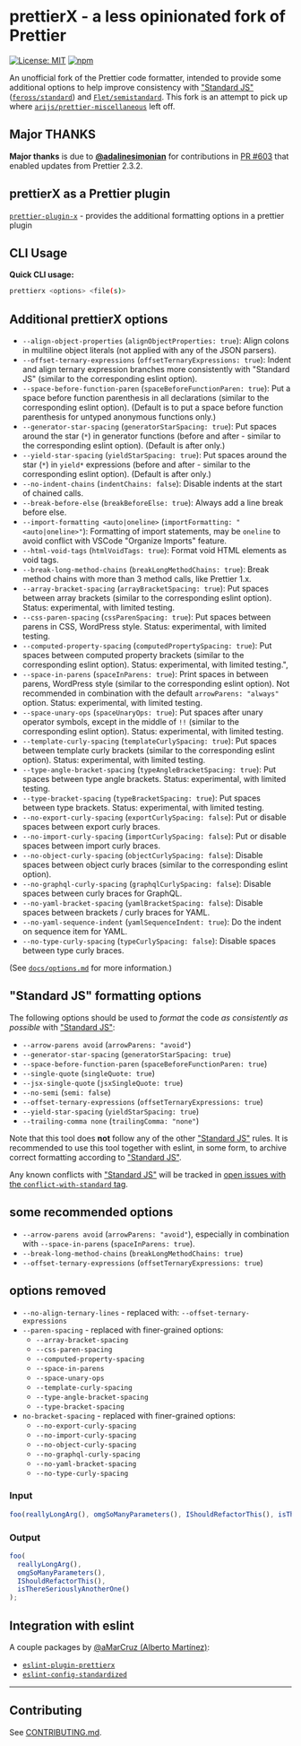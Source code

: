 # prettierX - a less opinionated fork of Prettier

[![License: MIT](https://img.shields.io/badge/license-MIT-blue.svg?style=flat)](LICENSE)
[![npm](https://img.shields.io/npm/v/prettierx.svg)](https://www.npmjs.com/package/prettierx)

An unofficial fork of the Prettier code formatter, intended to provide some additional options to help improve consistency with ["Standard JS"](https://standardjs.com/) ([`feross/standard`](https://github.com/standard/standard)) and [`Flet/semistandard`](https://github.com/Flet/semistandard). This fork is an attempt to pick up where [`arijs/prettier-miscellaneous`](https://github.com/arijs/prettier-miscellaneous) left off.

## Major THANKS

**Major thanks** is due to **[@adalinesimonian](https://github.com/adalinesimonian)** for contributions in [PR #603](https://github.com/brodybits/prettierx/pull/603) that enabled updates from Prettier 2.3.2.

## prettierX as a Prettier plugin

[`prettier-plugin-x`](https://www.npmjs.com/package/prettier-plugin-x) - provides the additional formatting options in a prettier plugin

## CLI Usage

**Quick CLI usage:**

```sh
prettierx <options> <file(s)>
```

## Additional prettierX options

- `--align-object-properties` (`alignObjectProperties: true`): Align colons in multiline object literals (not applied with any of the JSON parsers).
- `--offset-ternary-expressions` (`offsetTernaryExpressions: true`): Indent and align ternary expression branches more consistently with "Standard JS" (similar to the corresponding eslint option).
- `--space-before-function-paren` (`spaceBeforeFunctionParen: true`): Put a space before function parenthesis in all declarations (similar to the corresponding eslint option). (Default is to put a space before function parenthesis for untyped anonymous functions only.)
- `--generator-star-spacing` (`generatorStarSpacing: true`): Put spaces around the star (`*`) in generator functions (before and after - similar to the corresponding eslint option). (Default is after only.)
- `--yield-star-spacing` (`yieldStarSpacing: true`): Put spaces around the star (`*`) in `yield*` expressions (before and after - similar to the corresponding eslint option). (Default is after only.)
- `--no-indent-chains` (`indentChains: false`): Disable indents at the start of chained calls.
- `--break-before-else` (`breakBeforeElse: true`): Always add a line break before else.
- <code>--import-formatting <auto&#124;oneline></code> (<code>importFormatting: "<auto&#124;oneline>"</code>): Formatting of import statements, may be `oneline` to avoid conflict with VSCode "Organize Imports" feature.
- `--html-void-tags` (`htmlVoidTags: true`): Format void HTML elements as void tags.
- `--break-long-method-chains` (`breakLongMethodChains: true`): Break method chains with more than 3 method calls, like Prettier 1.x.
- `--array-bracket-spacing` (`arrayBracketSpacing: true`): Put spaces between array brackets (similar to the corresponding eslint option). Status: experimental, with limited testing.
- `--css-paren-spacing` (`cssParenSpacing: true`): Put spaces between parens in CSS, WordPress style. Status: experimental, with limited testing.
- `--computed-property-spacing` (`computedPropertySpacing: true`): Put spaces between computed property brackets (similar to the corresponding eslint option). Status: experimental, with limited testing.",
- `--space-in-parens` (`spaceInParens: true`): Print spaces in between parens, WordPress style (similar to the corresponding eslint option). Not recommended in combination with the default `arrowParens: "always"` option. Status: experimental, with limited testing.
- `--space-unary-ops` (`spaceUnaryOps: true`): Put spaces after unary operator symbols, except in the middle of `!!` (similar to the corresponding eslint option). Status: experimental, with limited testing.
- `--template-curly-spacing` (`templateCurlySpacing: true`): Put spaces between template curly brackets (similar to the corresponding eslint option). Status: experimental, with limited testing.
- `--type-angle-bracket-spacing` (`typeAngleBracketSpacing: true`): Put spaces between type angle brackets. Status: experimental, with limited testing.
- `--type-bracket-spacing` (`typeBracketSpacing: true`): Put spaces between type brackets. Status: experimental, with limited testing.
- `--no-export-curly-spacing` (`exportCurlySpacing: false`): Put or disable spaces between export curly braces.
- `--no-import-curly-spacing` (`importCurlySpacing: false`): Put or disable spaces between import curly braces.
- `--no-object-curly-spacing` (`objectCurlySpacing: false`): Disable spaces between object curly braces (similar to the corresponding eslint option).
- `--no-graphql-curly-spacing` (`graphqlCurlySpacing: false`): Disable spaces between curly braces for GraphQL.
- `--no-yaml-bracket-spacing` (`yamlBracketSpacing: false`): Disable spaces between brackets / curly braces for YAML.
- `--no-yaml-sequence-indent` (`yamlSequenceIndent: true`): Do the indent on sequence item for YAML.
- `--no-type-curly-spacing` (`typeCurlySpacing: false`): Disable spaces between type curly braces.

(See [`docs/options.md`](docs/options.md) for more information.)

## "Standard JS" formatting options

The following options should be used to _format_ the code _as consistently as possible_ with ["Standard JS"](https://standardjs.com/):

- `--arrow-parens avoid` (`arrowParens: "avoid"`)
- `--generator-star-spacing` (`generatorStarSpacing: true`)
- `--space-before-function-paren` (`spaceBeforeFunctionParen: true`)
- `--single-quote` (`singleQuote: true`)
- `--jsx-single-quote` (`jsxSingleQuote: true`)
- `--no-semi` (`semi: false`)
- `--offset-ternary-expressions` (`offsetTernaryExpressions: true`)
- `--yield-star-spacing` (`yieldStarSpacing: true`)
- `--trailing-comma none` (`trailingComma: "none"`)

Note that this tool does **not** follow any of the other ["Standard JS"](https://standardjs.com/) rules. It is recommended to use this tool together with eslint, in some form, to archive correct formatting according to ["Standard JS"](https://standardjs.com/).

Any known conflicts with ["Standard JS"](https://standardjs.com/) will be tracked in [open issues with the `conflict-with-standard` tag](https://github.com/brodybits/prettierx/issues?q=is%3Aissue+label%3Aconflict-with-standard+is%3Aopen).

## some recommended options

- `--arrow-parens avoid` (`arrowParens: "avoid"`), especially in combination with `--space-in-parens` (`spaceInParens: true`).
- `--break-long-method-chains` (`breakLongMethodChains: true`)
- `--offset-ternary-expressions` (`offsetTernaryExpressions: true`)

## options removed

- `--no-align-ternary-lines` - replaced with: `--offset-ternary-expressions`
- `--paren-spacing` - replaced with finer-grained options:
  - `--array-bracket-spacing`
  - `--css-paren-spacing`
  - `--computed-property-spacing`
  - `--space-in-parens`
  - `--space-unary-ops`
  - `--template-curly-spacing`
  - `--type-angle-bracket-spacing`
  - `--type-bracket-spacing`
- `no-bracket-spacing` - replaced with finer-grained options:
  - `--no-export-curly-spacing`
  - `--no-import-curly-spacing`
  - `--no-object-curly-spacing`
  - `--no-graphql-curly-spacing`
  - `--no-yaml-bracket-spacing`
  - `--no-type-curly-spacing`

<!-- - FUTURE TBD prettierx vs prettier (???):
## Prettier 2.0

This is the branch containing code for Prettier’s 2.0 release. See [the `master` branch](https://github.com/prettier/prettier) for the 1.x code/docs.

---

![Prettier Banner](https://raw.githubusercontent.com/prettier/prettier-logo/master/images/prettier-banner-light.png)

<h2 align="center">Opinionated Code Formatter</h2>

<p align="center">
  <em>
    JavaScript
    · TypeScript
    · Flow
    · JSX
    · JSON
  </em>
  <br />
  <em>
    CSS
    · SCSS
    · Less
  </em>
  <br />
  <em>
    HTML
    · Vue
    · Angular
  </em>
  <br />
  <em>
    GraphQL
    · Markdown
    · YAML
  </em>
  <br />
  <em>
    <a href="https://prettier.io/docs/en/plugins.html">
      Your favorite language?
    </a>
  </em>
</p>

<p align="center">
  <a href="https://github.com/prettier/prettier/actions?query=workflow%3AProd+branch%3Amain">
    <img alt="Github Actions Build Status" src="https://img.shields.io/github/workflow/status/prettier/prettier/Prod?label=Prod&style=flat-square"></a>
  <a href="https://github.com/prettier/prettier/actions?query=workflow%3ADev+branch%3Amain">
    <img alt="Github Actions Build Status" src="https://img.shields.io/github/workflow/status/prettier/prettier/Dev?label=Dev&style=flat-square"></a>
  <a href="https://github.com/prettier/prettier/actions?query=workflow%3ALint+branch%3Amain">
    <img alt="Github Actions Build Status" src="https://img.shields.io/github/workflow/status/prettier/prettier/Lint?label=Lint&style=flat-square"></a>
  <a href="https://codecov.io/gh/prettier/prettier">
    <img alt="Codecov Coverage Status" src="https://img.shields.io/codecov/c/github/prettier/prettier.svg?style=flat-square"></a>
  <a href="https://twitter.com/acdlite/status/974390255393505280">
    <img alt="Blazing Fast" src="https://img.shields.io/badge/speed-blazing%20%F0%9F%94%A5-brightgreen.svg?style=flat-square"></a>
  <br/>
  <a href="https://www.npmjs.com/package/prettier">
    <img alt="npm version" src="https://img.shields.io/npm/v/prettier.svg?style=flat-square"></a>
  <a href="https://www.npmjs.com/package/prettier">
    <img alt="weekly downloads from npm" src="https://img.shields.io/npm/dw/prettier.svg?style=flat-square"></a>
  <a href="#badge">
    <img alt="code style: prettier" src="https://img.shields.io/badge/code_style-prettier-ff69b4.svg?style=flat-square"></a>
  <a href="https://gitter.im/jlongster/prettier">
    <img alt="Chat on Gitter" src="https://img.shields.io/gitter/room/jlongster/prettier.svg?style=flat-square"></a>
  <a href="https://twitter.com/PrettierCode">
    <img alt="Follow Prettier on Twitter" src="https://img.shields.io/twitter/follow/prettiercode.svg?label=follow+prettier&style=flat-square"></a>
</p>
- -->

<!-- FUTURE TBD improved description of feature from WordPress Prettier fork somewhere:
## WordPress Prettier

This is a fork of Prettier that adds a new command line option `--paren-spacing` which inserts many extra spaces inside parentheses, the way how projects in the WordPress ecosystem (Calypso, Gutenberg, etc.) like to format their code.
- -->

<!-- - FUTURE TBD prettierx vs prettier (???):
In order to install a version based on a particular upstream version (like 1.x.x), run
```sh
npm i --save-dev "git+https://github.com/Automattic/wp-prettier.git#wp-prettier-1.x.x"
```
To figure out what the latest supported version of the fork is, look at the default branch of this repository.

The original readme continues unchanged below:

## Intro

Prettier is an opinionated code formatter. It enforces a consistent style by parsing your code and re-printing it with its own rules that take the maximum line length into account, wrapping code when necessary.
- --
- -->

### Input

<!-- prettier-ignore -->
```js
foo(reallyLongArg(), omgSoManyParameters(), IShouldRefactorThis(), isThereSeriouslyAnotherOne());
```

### Output

```js
foo(
  reallyLongArg(),
  omgSoManyParameters(),
  IShouldRefactorThis(),
  isThereSeriouslyAnotherOne()
);
```

<!-- - FUTURE TBD prettierx vs prettier (???):
Prettier can be run [in your editor](http://prettier.io/docs/en/editors.html) on-save, in a [pre-commit hook](https://prettier.io/docs/en/precommit.html), or in [CI environments](https://prettier.io/docs/en/cli.html#list-different) to ensure your codebase has a consistent style without devs ever having to post a nit-picky comment on a code review ever again!
- -->

## Integration with eslint

A couple packages by [@aMarCruz (Alberto Martínez)](https://github.com/aMarCruz):

- [`eslint-plugin-prettierx`](https://www.npmjs.com/package/eslint-plugin-prettierx)
- [`eslint-config-standardized`](https://www.npmjs.com/package/eslint-config-standardize)

<!-- -- --- -- -->

<!-- - FUTURE TBD prettierx vs prettier (???):
**[Documentation](https://prettier.io/docs/en/)**
- -->

<!-- prettier-ignore -->
<!-- - FUTURE TBD prettierx vs prettier (???):
[Install](https://prettier.io/docs/en/install.html) ·
[Options](https://prettier.io/docs/en/options.html) ·
[CLI](https://prettier.io/docs/en/cli.html) ·
[API](https://prettier.io/docs/en/api.html)

**[Playground](https://prettier.io/playground/)**
- -->

---

<!-- - FUTURE TBD prettierx vs prettier (???):
## Badge

Show the world you're using _Prettier_ → [![code style: prettier](https://img.shields.io/badge/code_style-prettier-ff69b4.svg?style=flat-square)](https://github.com/prettier/prettier)

```md
[![code style: prettier](https://img.shields.io/badge/code_style-prettier-ff69b4.svg?style=flat-square)](https://github.com/prettier/prettier)
```
- -->

## Contributing

See [CONTRIBUTING.md](CONTRIBUTING.md).
